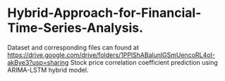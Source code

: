 # Hybrid-Approach-for-Financial-Time-Series-Analysis.
Dataset and corresponding files can found at https://drive.google.com/drive/folders/1PPlShABalunlGSmUencoRL4oI-akBye3?usp=sharing
Stock price correlation coefficient prediction using ARIMA-LSTM hybrid model.
